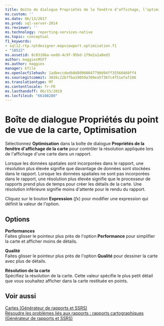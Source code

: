 ```yaml
---
title: Boîte de dialogue Propriétés de la fenêtre d’affichage, l’optimisation de mapper | Microsoft Docs
ms.custom: ''
ms.date: 06/13/2017
ms.prod: sql-server-2014
ms.reviewer: ''
ms.technology: reporting-services-native
ms.topic: conceptual
f1_keywords:
- sql12.rtp.rptdesigner.mapviewport.optimization.f1
- "10522"
ms.assetid: 8c0310ba-eedd-4c9f-95bd-1f9e2a1a8ed3
author: maggiesMSFT
ms.author: maggies
manager: kfile
ms.openlocfilehash: 1adbeccdedb8d80900047790d94ff35568460ff4
ms.sourcegitcommit: 3026c22b7fba19059a769ea5f367c4f51efaf286
ms.translationtype: MT
ms.contentlocale: fr-FR
ms.lasthandoff: 06/15/2019
ms.locfileid: "66108280"
---
```

# <a name="map-viewport-properties-dialog-box-optimization"></a>Boîte de dialogue Propriétés du point de vue de la carte, Optimisation
  Sélectionnez **Optimisation** dans la boîte de dialogue **Propriétés de la fenêtre d'affichage de la carte** pour contrôler la résolution appliquée lors de l'affichage d'une carte dans un rapport.  
  
 Lorsque les données spatiales sont incorporées dans le rapport, une résolution plus élevée signifie que davantage de données sont stockées dans le rapport. Lorsque les données spatiales ne sont pas incorporées dans le rapport, une résolution plus élevée signifie que le processeur de rapports prend plus de temps pour créer les détails de la carte. Une résolution inférieure signifie moins d'attente pour le rendu du rapport.  
  
 Cliquez sur le bouton **Expression** (*fx*) pour modifier une expression qui définit la valeur de l'option.  
  
## <a name="options"></a>Options  
 **Performances**  
 Faites glisser le pointeur plus près de l'option **Performance** pour simplifier la carte et afficher moins de détails.  
  
 **Qualité**  
 Faites glisser le pointeur plus près de l'option **Qualité** pour dessiner la carte avec plus de détails.  
  
 **Résolution de la carte**  
 Spécifiez la résolution de la carte. Cette valeur spécifie le plus petit détail que vous souhaitez afficher dans la carte restituée en points.  
  
## <a name="see-also"></a>Voir aussi  
 [Cartes &#40;Générateur de rapports et SSRS&#41;](report-design/maps-report-builder-and-ssrs.md)   
 [Résoudre les problèmes liés aux rapports : rapports cartographiques &#40;Générateur de rapports et SSRS&#41;](report-design/troubleshoot-reports-map-reports-report-builder-and-ssrs.md)  
  
  

